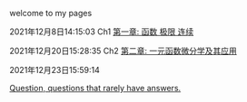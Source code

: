 welcome to my pages



2021年12月8日14:15:03 Ch1 
[第一章: 函数 极限 连续](https://quanlongcs.github.io/ZSB/math/Ch1/README.html)



2021年12月20日15:28:35 Ch2
[第二章: 一元函数微分学及其应用](https://quanlongcs.github.io/ZSB/Math/Ch2/index.html)



2021年12月23日15:59:14

[Question, questions that rarely have answers.](https://quanlongcs.github.io/Question)
